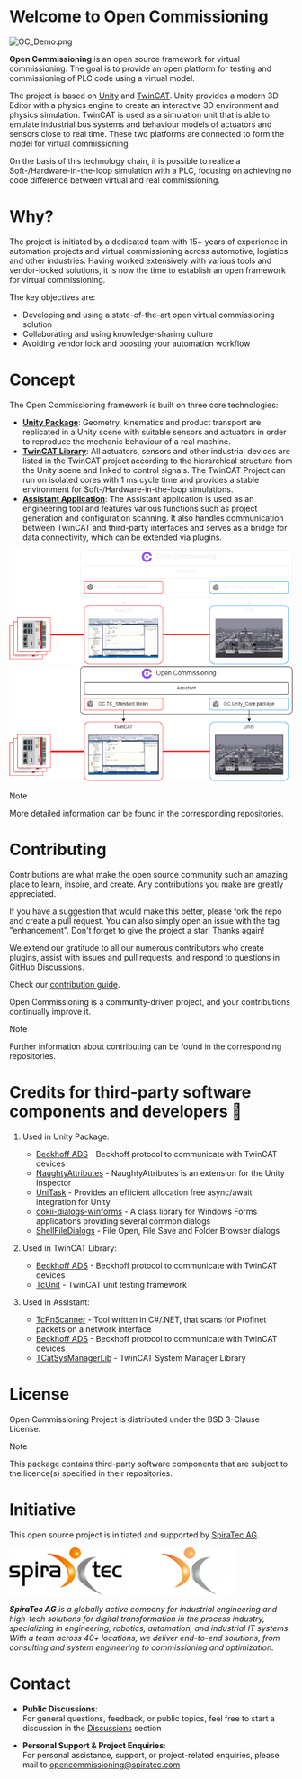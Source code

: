 # Welcome to Open Commissioning

![OC_Demo.png](images%2FOC_Demo.gif)

**Open Commissioning** is an open source framework for virtual commissioning.
The goal is to provide an open platform for testing and commissioning of PLC code using a virtual model.

The project is based on [Unity](https://unity.com/) and [TwinCAT](https://www.beckhoff.com/en-en/products/automation/twincat/). 
Unity provides a modern 3D Editor with a physics engine to create an interactive 3D environment and physics simulation. TwinCAT is used as a simulation unit that is able to emulate industrial bus systems and behaviour models of actuators and sensors close to real time.
These two platforms are connected to form the model for virtual commissioning

On the basis of this technology chain, it is possible to realize a Soft-/Hardware-in-the-loop simulation with a PLC, focusing on achieving no code difference between virtual and real commissioning.

# Why?
The project is initiated by a dedicated team with 15+ years of experience in automation projects and virtual commissioning across automotive, logistics and other industries. Having worked extensively with various tools and vendor-locked solutions, it is now the time to establish an open framework for virtual commissioning.

The key objectives are:

* Developing and using a state-of-the-art open virtual commissioning solution
* Collaborating and using knowledge-sharing culture
* Avoiding vendor lock and boosting your automation workflow

# Concept
The Open Commissioning framework is built on three core technologies:
 * **[Unity Package](https://github.com/OpenCommissioning/OC_Unity_Core)**:
   Geometry, kinematics and product transport are replicated in a Unity scene with suitable sensors and actuators in order to reproduce the mechanic behaviour of a real machine.
 * **[TwinCAT Library](https://github.com/OpenCommissioning/OC_TwinCAT_Core)**:
All actuators, sensors and other industrial devices are listed in the TwinCAT project according to the hierarchical structure from the Unity scene and linked to control signals.
The TwinCAT Project can run on isolated cores with 1 ms cycle time and provides a stable environment for Soft-/Hardware-in-the-loop simulations.
 * **[Assistant Application](https://github.com/OpenCommissioning/OC_Assistant)**: The Assistant application is used as an engineering tool and features various functions such as project generation and configuration scanning. It also handles communication between TwinCAT and third-party interfaces and serves as a bridge for data connectivity, which can be extended via plugins.

![OS_System](./images/OC_Overview_dark.png#gh-dark-mode-only)
![OS_System](./images/OC_Overview_light.png#gh-light-mode-only)

> [!NOTE]
> More detailed information can be found in the corresponding repositories.

# Contributing
Contributions are what make the open source community such an amazing place to learn, inspire, and create. Any contributions you make are greatly appreciated.

If you have a suggestion that would make this better, please fork the repo and create a pull request. You can also simply open an issue with the tag "enhancement". Don't forget to give the project a star! Thanks again!

We extend our gratitude to all our numerous contributors who create plugins, assist with issues and pull requests, and respond to questions in GitHub Discussions.

Check our [contribution guide](CONTRIBUTING.md).

Open Commissioning is a community-driven project, and your contributions continually improve it.

> [!NOTE]  
> Further information about contributing can be found in the corresponding repositories.

# Credits for third-party software components and developers :handshake:

1. Used in Unity Package:
   * [Beckhoff ADS](https://www.nuget.org/packages/Beckhoff.TwinCAT.Ads) - Beckhoff protocol to communicate with TwinCAT devices
   * [NaughtyAttributes](https://github.com/dbrizov/NaughtyAttributes/) - NaughtyAttributes is an extension for the Unity Inspector
   * [UniTask](https://github.com/Cysharp/UniTask/) - Provides an efficient allocation free async/await integration for Unity
   * [ookii-dialogs-winforms](https://github.com/ookii-dialogs/ookii-dialogs-winforms/) - A class library for Windows Forms applications providing several common dialogs
   * [ShellFileDialogs](https://github.com/daiplusplus/ShellFileDialogs/) - File Open, File Save and Folder Browser dialogs

2. Used in TwinCAT Library:
   * [Beckhoff ADS](https://www.nuget.org/packages/Beckhoff.TwinCAT.Ads) - Beckhoff protocol to communicate with TwinCAT devices
   * [TcUnit](https://github.com/tcunit/TcUnit) - TwinCAT unit testing framework

3. Used in Assistant:
   * [TcPnScanner](https://github.com/TcHaxx/TcPnScanner) - Tool written in C#/.NET, that scans for Profinet packets on a network interface
   * [Beckhoff ADS](https://www.nuget.org/packages/Beckhoff.TwinCAT.Ads) - Beckhoff protocol to communicate with TwinCAT devices
   * [TCatSysManagerLib](https://www.nuget.org/packages/TCatSysManagerLib) - TwinCAT System Manager Library

# License
Open Commissioning Project is distributed under the BSD 3-Clause License.
> [!NOTE]  
> This package contains third-party software components that are subject to the licence(s) specified in their repositories.

# Initiative
This open source project is initiated and supported by [SpiraTec AG](https://www.spiratec.com/en/).

<img src="./images/spira_logo_light.png#gh-light-mode-only" width="200"/>
<img src="./images/spira_logo_dark.png#gh-dark-mode-only" width="200"/>

_**SpiraTec AG** is a globally active company for industrial engineering and high-tech solutions for digital transformation in the process industry, specializing in engineering, robotics, automation, and industrial IT systems. With a team across 40+ locations, we deliver end-to-end solutions, from consulting and system engineering to commissioning and optimization._

# Contact
- **Public Discussions**:  
  For general questions, feedback, or public topics, feel free to start a discussion in the [Discussions](https://github.com/orgs/OpenCommissioning/discussions) section

- **Personal Support & Project Enquiries**:  
  For personal assistance, support, or project-related enquiries, please mail to  [opencommissioning@spiratec.com](mailto:opencommissioning@spiratec.com)
